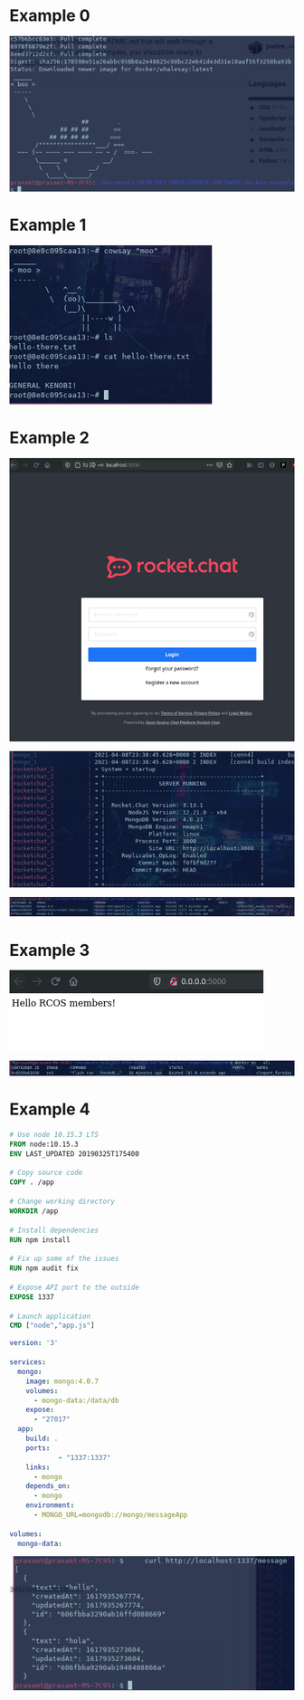 # Example 0

![](../../resources/lab08-part0.png)

# Example 1

![](../../resources/lab08-part1.png)

# Example 2

![](../../resources/lab08-part2a.png)

![](../../resources/lab08-part2b.png)

![](../../resources/lab08-part2c.png)

# Example 3

![](../../resources/lab08-part3.png)

![](../../resources/lab08-part3b.png)

# Example 4

```Dockerfile
# Use node 10.15.3 LTS
FROM node:10.15.3
ENV LAST_UPDATED 20190325T175400

# Copy source code
COPY . /app

# Change working directory
WORKDIR /app

# Install dependencies
RUN npm install

# Fix up some of the issues
RUN npm audit fix

# Expose API port to the outside
EXPOSE 1337

# Launch application
CMD ["node","app.js"]

```

```yml
version: '3'

services:
  mongo:
    image: mongo:4.0.7
    volumes:
      - mongo-data:/data/db
    expose:
      - "27017"
  app:
    build: .
    ports:
            - "1337:1337"
    links:
      - mongo
    depends_on:
      - mongo
    environment:
      - MONGO_URL=mongodb://mongo/messageApp

volumes:
  mongo-data:

```

![](../../resources/lab08-part4.png)
